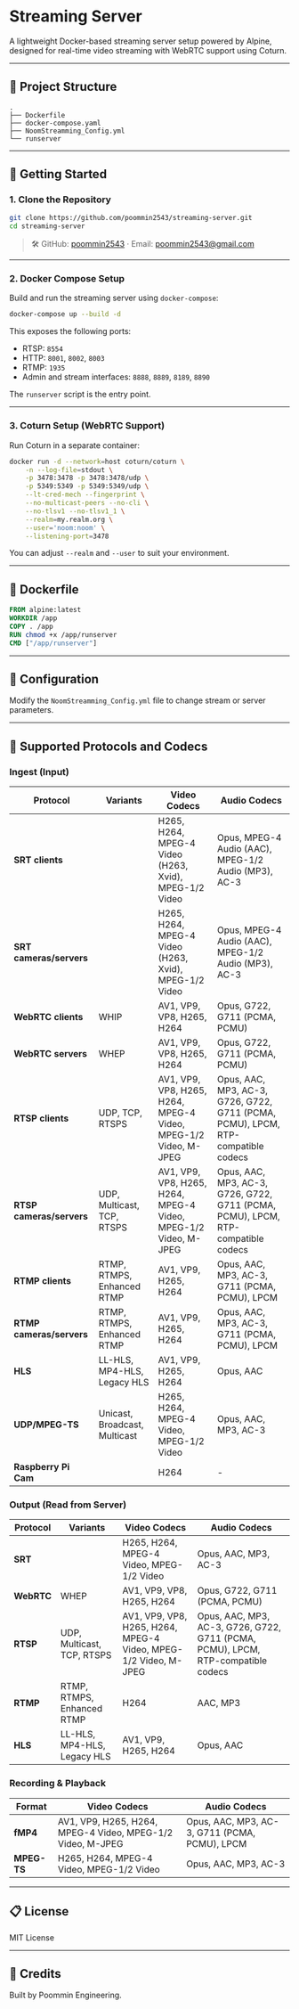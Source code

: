 # Streaming Server

A lightweight Docker-based streaming server setup powered by Alpine, designed for real-time video streaming with WebRTC support using Coturn.

---

## 📁 Project Structure

```
.
├── Dockerfile
├── docker-compose.yaml
├── NoomStreamming_Config.yml
└── runserver
```

---

## 🚀 Getting Started

### 1. Clone the Repository

```bash
git clone https://github.com/poommin2543/streaming-server.git
cd streaming-server
```

> 🛠 GitHub: [poommin2543](https://github.com/poommin2543) · Email: poommin2543@gmail.com

---

### 2. Docker Compose Setup

Build and run the streaming server using `docker-compose`:

```bash
docker-compose up --build -d
```

This exposes the following ports:

- RTSP: `8554`
- HTTP: `8001`, `8002`, `8003`
- RTMP: `1935`
- Admin and stream interfaces: `8888`, `8889`, `8189`, `8890`

The `runserver` script is the entry point.

---

### 3. Coturn Setup (WebRTC Support)

Run Coturn in a separate container:

```bash
docker run -d --network=host coturn/coturn \
    -n --log-file=stdout \
    -p 3478:3478 -p 3478:3478/udp \
    -p 5349:5349 -p 5349:5349/udp \
    --lt-cred-mech --fingerprint \
    --no-multicast-peers --no-cli \
    --no-tlsv1 --no-tlsv1_1 \
    --realm=my.realm.org \
    --user='noom:noom' \
    --listening-port=3478
```

You can adjust `--realm` and `--user` to suit your environment.

---

## 🐳 Dockerfile

```dockerfile
FROM alpine:latest
WORKDIR /app
COPY . /app
RUN chmod +x /app/runserver
CMD ["/app/runserver"]
```

---

## 🔧 Configuration

Modify the `NoomStreamming_Config.yml` file to change stream or server parameters.

---

## 📡 Supported Protocols and Codecs

### Ingest (Input)

| Protocol              | Variants                            | Video Codecs                                                        | Audio Codecs                                                                                   |
|-----------------------|-------------------------------------|---------------------------------------------------------------------|--------------------------------------------------------------------------------------------------|
| **SRT clients**       |                                     | H265, H264, MPEG-4 Video (H263, Xvid), MPEG-1/2 Video               | Opus, MPEG-4 Audio (AAC), MPEG-1/2 Audio (MP3), AC-3                                            |
| **SRT cameras/servers** |                                   | H265, H264, MPEG-4 Video (H263, Xvid), MPEG-1/2 Video               | Opus, MPEG-4 Audio (AAC), MPEG-1/2 Audio (MP3), AC-3                                            |
| **WebRTC clients**   | WHIP                                | AV1, VP9, VP8, H265, H264                                           | Opus, G722, G711 (PCMA, PCMU)                                                                   |
| **WebRTC servers**   | WHEP                                | AV1, VP9, VP8, H265, H264                                           | Opus, G722, G711 (PCMA, PCMU)                                                                   |
| **RTSP clients**     | UDP, TCP, RTSPS                     | AV1, VP9, VP8, H265, H264, MPEG-4 Video, MPEG-1/2 Video, M-JPEG     | Opus, AAC, MP3, AC-3, G726, G722, G711 (PCMA, PCMU), LPCM, RTP-compatible codecs               |
| **RTSP cameras/servers** | UDP, Multicast, TCP, RTSPS      | AV1, VP9, VP8, H265, H264, MPEG-4 Video, MPEG-1/2 Video, M-JPEG     | Opus, AAC, MP3, AC-3, G726, G722, G711 (PCMA, PCMU), LPCM, RTP-compatible codecs               |
| **RTMP clients**     | RTMP, RTMPS, Enhanced RTMP          | AV1, VP9, H265, H264                                               | Opus, AAC, MP3, AC-3, G711 (PCMA, PCMU), LPCM                                                   |
| **RTMP cameras/servers** | RTMP, RTMPS, Enhanced RTMP      | AV1, VP9, H265, H264                                               | Opus, AAC, MP3, AC-3, G711 (PCMA, PCMU), LPCM                                                   |
| **HLS**              | LL-HLS, MP4-HLS, Legacy HLS         | AV1, VP9, H265, H264                                               | Opus, AAC                                                                                       |
| **UDP/MPEG-TS**      | Unicast, Broadcast, Multicast       | H265, H264, MPEG-4 Video, MPEG-1/2 Video                           | Opus, AAC, MP3, AC-3                                                                             |
| **Raspberry Pi Cam** |                                     | H264                                                               | -                                                                                                |

### Output (Read from Server)

| Protocol     | Variants                           | Video Codecs                                                        | Audio Codecs                                                                                   |
|--------------|------------------------------------|---------------------------------------------------------------------|--------------------------------------------------------------------------------------------------|
| **SRT**      |                                    | H265, H264, MPEG-4 Video, MPEG-1/2 Video                            | Opus, AAC, MP3, AC-3                                                                             |
| **WebRTC**   | WHEP                               | AV1, VP9, VP8, H265, H264                                           | Opus, G722, G711 (PCMA, PCMU)                                                                   |
| **RTSP**     | UDP, Multicast, TCP, RTSPS         | AV1, VP9, VP8, H265, H264, MPEG-4 Video, MPEG-1/2 Video, M-JPEG     | Opus, AAC, MP3, AC-3, G726, G722, G711 (PCMA, PCMU), LPCM, RTP-compatible codecs               |
| **RTMP**     | RTMP, RTMPS, Enhanced RTMP         | H264                                                               | AAC, MP3                                                                                        |
| **HLS**      | LL-HLS, MP4-HLS, Legacy HLS        | AV1, VP9, H265, H264                                               | Opus, AAC                                                                                       |

### Recording & Playback

| Format    | Video Codecs                                                       | Audio Codecs                                                                                   |
|-----------|--------------------------------------------------------------------|--------------------------------------------------------------------------------------------------|
| **fMP4**  | AV1, VP9, H265, H264, MPEG-4 Video, MPEG-1/2 Video, M-JPEG         | Opus, AAC, MP3, AC-3, G711 (PCMA, PCMU), LPCM                                                  |
| **MPEG-TS** | H265, H264, MPEG-4 Video, MPEG-1/2 Video                         | Opus, AAC, MP3, AC-3                                                                             |

---

## 📋 License

MIT License

---

## 🙏 Credits

Built by Poommin Engineering.

